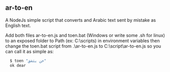 ## ar-to-en
A NodeJs simple script that converts and Arabic text sent by mistake as English text.

Add both files ar-to-en.js and toen.bat (Windows or write some .sh for linux) to an exposed
folder to Path (ex: C:\scripts) in environment variables then change the toen.bat script from
.\ar-to-en.js to C:\script\ar-to-en.js so you can call it as simple as:

```js
  $ toen "خن يثشق"
  ok dear
```
